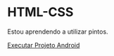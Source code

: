 # HTML-CSS
Estou aprendendo a utilizar pintos.

<a href="https://luizhenriquepereira.github.io/HTML-CSS/EXERCÍCIOS 2/d010/">Executar Projeto Android</a>
